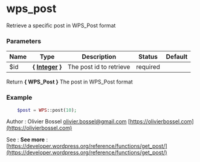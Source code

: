 # wps_post

Retrieve a specific post in WPS_Post format


### Parameters
Name  |  Type  |  Description  |  Status  |  Default
------------  |  ------------  |  ------------  |  ------------  |  ------------
$id  |  **{ [Integer](http://php.net/manual/en/language.types.integer.php) }**  |  The post id to retrieve  |  required  |

Return **{ WPS_Post }** The post in WPS_Post format

### Example
```php
	$post = WPS::post(10);
```
Author : Olivier Bossel [olivier.bossel@gmail.com](mailto:olivier.bossel@gmail.com) [https://olivierbossel.com](https://olivierbossel.com)

See : **See more** : [https://developer.wordpress.org/reference/functions/get_post/](https://developer.wordpress.org/reference/functions/get_post/)